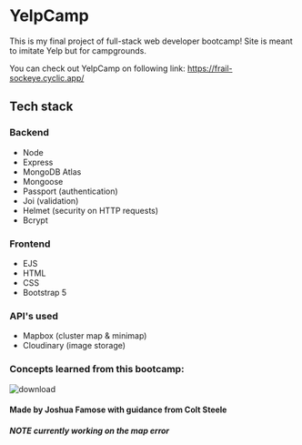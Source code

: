 # YelpCamp

This is my final project of full-stack web developer bootcamp! Site is meant to imitate Yelp but for campgrounds.

You can check out YelpCamp on following link: https://frail-sockeye.cyclic.app/  <br>

## Tech stack

### Backend
+ Node
+ Express
+ MongoDB Atlas
+ Mongoose
+ Passport (authentication)
+ Joi (validation)
+ Helmet (security on HTTP requests)
+ Bcrypt

### Frontend
+ EJS
+ HTML
+ CSS
+ Bootstrap 5

### API's used
+ Mapbox (cluster map & minimap)
+ Cloudinary (image storage)

### Concepts learned from this bootcamp:

![download](https://user-images.githubusercontent.com/74930516/208321672-43ee371a-8565-4a33-9f2b-44433603d3d1.png)

#### **Made by Joshua Famose with guidance from Colt Steele**


##### **NOTE** currently working on the map error
